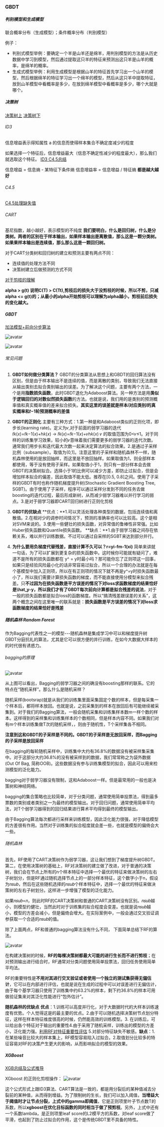 ### GBDT

##### 判别模型和生成模型
联合概率分布（生成模型）；条件概率分布（判别模型）

例子：
- 判别式模型举例：要确定一个羊是山羊还是绵羊，用判别模型的方法是从历史数据中学习到模型，然后通过提取这只羊的特征来预测出这只羊是山羊的概率，是绵羊的概率。
- 生成式模型举例：利用生成模型是根据山羊的特征首先学习出一个山羊的模型，然后根据绵羊的特征学习出一个绵羊的模型，然后从这只羊中提取特征，放到山羊模型中看概率是多少，在放到绵羊模型中看概率是多少，哪个大就是哪个。

##### 决策树
[决策树上](https://www.cnblogs.com/pinard/p/6050306.html)
[决策树下](https://www.cnblogs.com/pinard/p/6053344.html)
###### ID3
信息增益表示得知属性 a 的信息而使得样本集合不确定度减少的程度

如果选择一个特征后，信息增益最大（信息不确定性减少的程度最大），那么我们就选取这个特征。
[ID3 C4.5总结](https://zhuanlan.zhihu.com/p/26760551)

信息增益 = 信息熵 - 某特征下条件熵
信息增益率 = 信息增益 / 特征熵
**都是越大越好**
###### C4.5
[C4.5处理缺失值](https://blog.csdn.net/leaf_zizi/article/details/83503167)
###### CART
基尼指数，越小越好，表示模型的不纯度
**我们要明白，什么是回归树，什么是分类树。两者的区别在于样本输出，如果样本输出是离散值，那么这是一颗分类树。如果果样本输出是连续值，那么那么这是一颗回归树。**

对于CART分类树和回归树的建立和预测主要有两点不同：
- 连续值的处理方法不同
- 决策树建立后做预测的方式不同

[对于剪枝的理解](https://blog.csdn.net/zhengzhenxian/article/details/79083643)

**alpha > g(t) 说明C(T) > C(Tt),剪枝后的损失大于没剪枝的时候，所以不剪，只减alpha <= g(t)的；从最小的alpha开始剪枝可以理解为alpha越小，剪枝前后损失的变化越大。**
##### GBDT

[加法模型+前向分步算法](https://blog.csdn.net/u013597931/article/details/79874439)

![avatar](https://github.com/coderGray1296/code/blob/master/%E6%9C%BA%E5%99%A8%E5%AD%A6%E4%B9%A0%E5%A4%8D%E4%B9%A0/pictures/gbdt_1.png)

![avatar](https://github.com/coderGray1296/code/blob/master/%E6%9C%BA%E5%99%A8%E5%AD%A6%E4%B9%A0%E5%A4%8D%E4%B9%A0/pictures/gbdt_2.png)

###### 常见问题
1. **GBDT如何做分类算法？** GBDT的分类算法从思想上和GBDT的回归算法没有区别，但是由于样本输出不是连续的值，而是离散的类别，导致我们无法直接从输出类别去拟合类别输出的误差。为了解决这个问题，主要有两个方法，一个是用**指数损失函数**，此时GBDT退化为Adaboost算法。另一种方法是用**类似于逻辑回归的对数似然损失函数**的方法。也就是说，我们用的是类别的预测概率值和真实概率值的差来拟合损失。**其实这里的误差就是样本𝑖对应类别𝑙的真实概率和𝑡−1轮预测概率的差值**
2. **GBDT的正则化** 主要有三种方式：1.第一种是和Adaboost类似的正则化项，即步长(learning rate)。定义为𝜈,对于前面的弱学习器的迭代𝑓𝑘(𝑥)=𝑓𝑘−1(𝑥)+ℎ𝑘(𝑥) -> 𝑓𝑘(𝑥)=𝑓𝑘−1(𝑥)+𝜈ℎ𝑘(𝑥) 𝜈 的取值范围为0<𝜈≤1。对于同样的训练集学习效果，较小的𝜈意味着我们需要更多的弱学习器的迭代次数。通常我们用步长和迭代最大次数一起来决定算法的拟合效果。2.是通过子采样比例（subsample）。取值为(0,1]。注意这里的子采样和随机森林不一样，随机森林使用的是放回抽样，而这里是不放回抽样。如果取值为1，则全部样本都使用，等于没有使用子采样。如果取值小于1，则只有一部分样本会去做GBDT的决策树拟合。选择小于1的比例可以减少方差，即防止过拟合，但是会增加样本拟合的偏差，因此取值不能太低。推荐在[0.5, 0.8]之间。使用了子采样的GBDT有时也称作随机梯度提升树(Stochastic Gradient Boosting Tree, SGBT)。由于使用了子采样，程序可以通过采样分发到不同的任务去做boosting的迭代过程，最后形成新树，从而减少弱学习器难以并行学习的弱点。3.是对于弱学习器即CART回归树进行正则化剪枝

3. **GBDT的优缺点** **优点：**1.可以灵活处理各种类型的数据，包括连续值和离散值。2.在相对少的调参时间情况下，预测的准确率也可以比较高。这个是相对SVM来说的。3.使用一些健壮的损失函数，对异常值的鲁棒性非常强。比如 Huber损失函数和Quantile损失函数。 **缺点：**1.由于弱学习器之间存在依赖关系，难以并行训练数据。不过可以通过自采样的SGBT来达到部分并行。

4. **为什么要用负梯度代替残差，直接计算不久可以？r=yi-fm-1(xi)** 简单来讲就一句话，为了可以扩展到更复杂的损失函数中。这时候你可能就有疑问了，难道不是所有的损失函数都在 y^ = y时最小吗？那可能你忘了正则项这一回事，如果只是经验风险最小化的话非常容易过拟合，所以一个合理的办法就是在每个基模型中加入正则项，所以在有正则项的情况下就不再是y^=y时损失函数最小了，所以我们需要计算损失函数的梯度，而不能直接使用分模型来拟合残差。只**不过因为在损失函数是平方误差的情况下对loss求函数梯度的结果恰好是\hat_y-y，所以我们才有了GBDT每次前向计算都是拟合残差的说法**，对于一般的损失函数都是拟合loss的函数梯度。所以“搞清残差跟误差的关系”，这两个概念之间在这里唯一的联系就是：**损失函数是平方误差的情况下对loss求函数梯度的结果恰好是残差**

##### 随机森林 Random Forest
作为Bagging代表性之一的模型---随机森林是集成学习中可以和梯度提升树GBDT分庭抗礼的算法，尤其是它可以很方便的并行训练，在如今大数据大样本的的时代很有诱惑力。

###### bagging的原理
![avatar](https://github.com/coderGray1296/code/blob/master/%E6%9C%BA%E5%99%A8%E5%AD%A6%E4%B9%A0%E5%A4%8D%E4%B9%A0/pictures/RF_1.png)

从上图可以看出，Bagging的弱学习器之间的确没有boosting那样的联系。它的特点在“随机采样”。那么什么是随机采样？

随机采样(bootsrap)就是从我们的训练集里面采集固定个数的样本，但是每采集一个样本后，都将样本放回。也就是说，之前采集到的样本在放回后有可能继续被采集到。对于我们的Bagging算法，一般会随机采集和训练集样本数m一样个数的样本。这样得到的采样集和训练集样本的个数相同，但是样本内容不同。如果我们对有m个样本训练集做T次的随机采样，，则由于随机性，T个采样集各不相同。

**注意到这和GBDT的子采样是不同的。GBDT的子采样是无放回采样，而Bagging的子采样是放回采样**

在bagging的每轮随机采样中，训练集中大约有36.8%的数据没有被采样集采集中。对于这部分大约36.8%的没有被采样到的数据，我们常常称之为袋外数据(Out Of Bag, 简称OOB)。这些数据没有参与训练集模型的拟合，因此可以用来检测模型的泛化能力。

bagging对于弱学习器没有限制，这和Adaboost一样。但是最常用的一般也是决策树和神经网络。

bagging的集合策略也比较简单，对于分类问题，通常使用简单投票法，得到最多票数的类别或者类别之一为最终的模型输出。对于回归问题，通常使用简单平均法，对T个弱学习器得到的回归结果进行算术平均得到最终的模型输出。

由于Bagging算法每次都进行采样来训练模型，因此泛化能力很强，对于降低模型的方差很有作用。当然对于训练集的拟合程度就会差一些，也就是模型的偏倚会大一些。

###### 随机森林
首先，RF使用了CART决策树作为弱学习器，这让我们想到了梯度提升树GBDT。第二，在使用决策树的基础上，RF对决策树的建立做了改进，对于普通的决策树，我们会在节点上所有的n个样本特征中选择一个最优的特征来做决策树的左右子树划分，但是RF通过随机选择节点上的一部分样本特征，这个数字小于n，假设为𝑛𝑠𝑢𝑏，然后在这些随机选择的𝑛𝑠𝑢𝑏个样本特征中，选择一个最优的特征来做决策树的左右子树划分。这样进一步增强了模型的泛化能力。　

如果𝑛𝑠𝑢𝑏=𝑛，则此时RF的CART决策树和普通的CART决策树没有区别。𝑛𝑠𝑢𝑏越小，则模型约健壮，当然此时对于训练集的拟合程度会变差。也就是说𝑛𝑠𝑢𝑏越小，模型的方差会减小，但是偏倚会增大。在实际案例中，一般会通过交叉验证调参获取一个合适的𝑛𝑠𝑢𝑏的值。

除了上面两点，RF和普通的bagging算法没有什么不同， 下面简单总结下RF的算法。

![avatar](https://github.com/coderGray1296/code/blob/master/%E6%9C%BA%E5%99%A8%E5%AD%A6%E4%B9%A0%E5%A4%8D%E4%B9%A0/pictures/RF_2.png)

在构建决策树的时候，**RF的每棵决策树都最大可能的进行生长而不进行剪枝**；在对预测输出进行结合时，RF通常对分类问题使用简单投票法，回归任务使用简单平均法。

RF的重要特性是**不用对其进行交叉验证或者使用一个独立的测试集获得无偏估计**，它可以在内部进行评估，也就是说在生成的过程中可以对误差进行无偏估计，由于每个基学习器只使用了训练集中约63.2%的样本，剩下约36.8%的样本可用做验证集来对其泛化性能进行“包外估计”。

**随机森林的优缺点** **优点**：1.训练可以高度并行化，对于大数据时代的大样本训练速度有优势。个人觉得这是的最主要的优点。2.由于可以随机选择决策树节点划分特征，这样在样本特征维度很高的时候，仍然能高效的训练模型。3. 在训练后，可以给出各个特征对于输出的重要性4.由于采用了随机采样，训练出的模型的方差小，泛化能力强。[利用RF对特征重要性评估](https://blog.csdn.net/zjuPeco/article/details/77371645) 5.对部分特征缺失不敏感。**缺点**：1.在某些噪音比较大的样本集上，RF模型容易陷入过拟合。2.取值划分比较多的特征容易对RF的决策产生更大的影响，从而影响拟合的模型的效果。

##### XGBoost

[XGB总结及公式推导](https://www.cnblogs.com/pinard/p/10979808.html)

XGboost 的正则化剪枝操作：
![avatar](https://github.com/coderGray1296/code/blob/master/%E6%9C%BA%E5%99%A8%E5%AD%A6%E4%B9%A0%E5%A4%8D%E4%B9%A0/pictures/XGB_1.png)

这个公式形式上跟ID3算法、CART算法是一致的，都是用分裂后的某种值减去分裂前的某种值，从而得到增益。为了限制树的生长，我们可以加入阈值，**当增益大于阈值时才让节点分裂，上式中的gamma即阈值**，它是正则项里叶子节点数T的系数，所以**xgboost在优化目标函数的同时相当于做了预剪枝**。另外，上式中还有一个系数lambda，是正则项里leaf score的L2模平方的系数，对leaf score做了平滑，也起到了防止过拟合的作用，这个是传统GBDT里不具备的特性。
